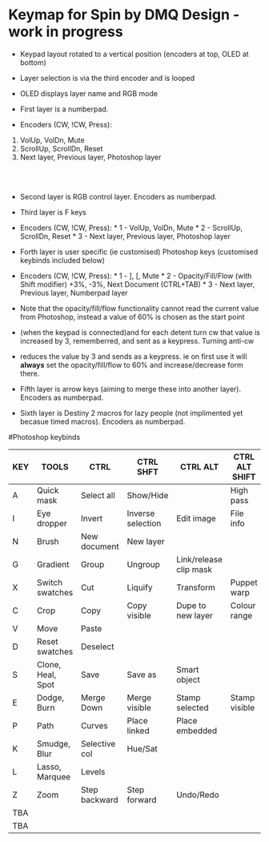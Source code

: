 # Keymap for Spin by DMQ Design - work in progress

* Keypad layout rotated to a vertical position (encoders at top, OLED at bottom)
* Layer selection is via the third encoder and is looped
* OLED displays layer name and RGB mode  


* First layer is a numberpad.
* Encoders (CW, !CW, Press):
1. VolUp, VolDn, Mute
1. ScrollUp, ScrollDn, Reset
1. Next layer, Previous layer, Photoshop layer
<br />
<br />


* Second layer is RGB control layer. Encoders as numberpad.
* Third layer is F keys
* Encoders (CW, !CW, Press):
							* 1 - VolUp, VolDn, Mute
							* 2 - ScrollUp, ScrollDn, Reset
							* 3 - Next layer, Previous layer, Photoshop layer  


* Forth layer is user specific (ie customised) Photoshop keys (customised keybinds included below) 
* Encoders (CW, !CW, Press):
							* 1 - ], [, Mute
							* 2 - Opacity/Fill/Flow (with Shift modifier) +3%, -3%, Next Document (CTRL+TAB)
							* 3 - Next layer, Previous layer, Numberpad layer
* Note that the opacity/fill/flow functionality cannot read the current value from Photoshop, instead a value of 60% is chosen as the start point 
* (when the keypad is connected)and for each detent turn cw that value is increased by 3, rememberred, and sent as a keypress. Turning anti-cw 
* reduces the value by 3 and sends as a keypress. ie on first use it will **always** set the opacity/fill/flow to 60% and increase/decrease form there.  


* Fifth layer is arrow keys (aiming to merge these into another layer).  Encoders as numberpad.  

* Sixth layer is Destiny 2 macros for lazy people (not implimented yet becasue timed macros).  Encoders as numberpad.  


#Photoshop keybinds

KEY	|	TOOLS				|	CTRL			|	CTRL SHFT			|	CTRL ALT				|	CTRL ALT SHIFT	|	ALT SHIFT/MODE
---	|	------------------	|	--------------	|	------------------	|	---------------------	|	--------------	|	--------------
A 	|	Quick mask			|	Select all		|	Show/Hide 			|							|	High pass		|	
I 	|	Eye dropper			| 	Invert			|	Inverse selection	|	Edit image				|	File info		|
N 	|	Brush				|	New document	|	New layer			|							|					|	Normal
G 	|	Gradient			|	Group			|	Ungroup				|	Link/release clip mask	|					|
X 	|	Switch swatches 	|	Cut				|	Liquify				|	Transform				|	Puppet warp		|
C 	|	Crop				|	Copy			|	Copy visible		|	Dupe to new layer		|	Colour range	|	Colour
V 	|	Move 				|	Paste			|						|							|					|
D 	|	Reset swatches		|	Deselect		|						|							|					|
S	|	Clone, Heal, Spot 	|	Save			|	Save as				|	Smart object			|					|	Screen
E 	|	Dodge, Burn 		|	Merge Down		|	Merge visible		|	Stamp selected 			|	Stamp visible	|	Difference
P 	|	Path 				|	Curves			|	Place linked		|	Place embedded			|					|	Passthrough
K 	|	Smudge, Blur 		|	Selective col	|	Hue/Sat				|							|					|	Darken
L 	|	Lasso, Marquee 		|	Levels 			|						|							|					|	Luminosity
Z 	|	Zoom 				|	Step backward	|	Step forward 		|	Undo/Redo				|					|
TBA	|						|					|						|							|					|	Overlay
TBA	|						|					|						|							|					|	Soft light